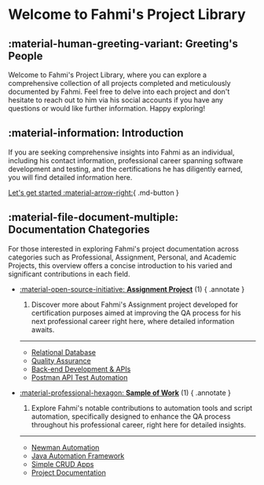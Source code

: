 # Welcome to Fahmi's Project Library

## :material-human-greeting-variant: Greeting's People
Welcome to Fahmi's Project Library, where you can explore a comprehensive collection of all projects completed and meticulously documented by Fahmi. Feel free to delve into each project and don't hesitate to reach out to him via his social accounts if you have any questions or would like further information. Happy exploring!

## :material-information: Introduction

If you are seeking comprehensive insights into Fahmi as an individual, including his contact information, professional career spanning software development and testing, and the certifications he has diligently earned, you will find detailed information here.

[Let's get started :material-arrow-right:](introduction/About-fahmi.md){ .md-button }

## :material-file-document-multiple: Documentation Chategories

For those interested in exploring Fahmi's project documentation across categories such as Professional, Assignment, Personal, and Academic Projects, this overview offers a concise introduction to his varied and significant contributions in each field.

<div class="grid cards" markdown>

- [:material-open-source-initiative: __Assignment Project__](projects/assignment/relationalDatabase/celestialDB.md) (1)
    { .annotate }

    1. Discover more about Fahmi's Assignment project developed for certification purposes aimed at improving the QA process for his next professional career right here, where detailed information awaits.

    ---
    - [ Relational Database](projects/assignment/relationalDatabase/celestialDB.md)
    - [ Quality Assurance](projects/assignment/qualityAssurance/american-britishTranslator.md)
    - [ Back-end Development & APIs](projects/assignment/backendAPI/exerciseTable.md)
    - [ Postman API Test Automation](projects/assignment/postman/postmanAutomation.md)

[//]: # (- [:material-account: __Data Structure and Algorithm__]&#40;projects/dataStructureAlgorithm/webQuiz.md&#41; &#40;1&#41;)

[//]: # (    { .annotate })

[//]: # ()
[//]: # (    1. For those curious about Fahmi's Data Structure and Algorithm project focused on enhancing skills acquired from online courses and assignment certification programs, detailed information and insights are available here.)

[//]: # ()
[//]: # (    ---)

[//]: # ()
[//]: # (    - [Web Quiz Automation]&#40;projects/dataStructureAlgorithm/webQuiz.md&#41;)

[//]: # (    - [Flexible FizzBuzz Concat]&#40;projects/dataStructureAlgorithm/flexibleFizzBuzz.md&#41;)

[//]: # (    - [Fibonacci Indexes]&#40;projects/dataStructureAlgorithm/fibonacciIndex.md&#41;)

[//]: # (    - [Longest Palindrome]&#40;projects/dataStructureAlgorithm/longestPalindrome.md&#41;)

- [:material-professional-hexagon: __Sample of Work__](projects/workSample/api-testing/newman-automation.md) (1)
    { .annotate }

    1. Explore Fahmi's notable contributions to automation tools and script automation, specifically designed to enhance the QA process throughout his professional career, right here for detailed insights.

     ---
    - [Newman Automation](projects/workSample/api-testing/newman-automation.md)
    - [Java Automation Framework](projects/workSample/frameworks/java-automation.md)
    - [Simple CRUD Apps](projects/workSample/backend-api/simple-crud-apps.md) 
    - [Project Documentation](projects/workSample/documentation/docs-portfolio.md)


[//]: # ( - [:material-school: __Academic Research__]&#40;projects/academic/chapterOne.md&#41; &#40;1&#41;)

[//]: # (    { .annotate })

[//]: # ()
[//]: # (    1. Explore Fahmi's academic project encompassing embedded systems, digital signal processing, machine learning, and artificial neural networks, which culminated in his Bachelor of Applied Engineering degree. Detailed information on this innovative project is available here.)

[//]: # ()
[//]: # (    ---)

[//]: # ()
[//]: # (    - [Smart Metering Systems]&#40;projects/academic/chapterOne.md&#41; )

    
</div>


